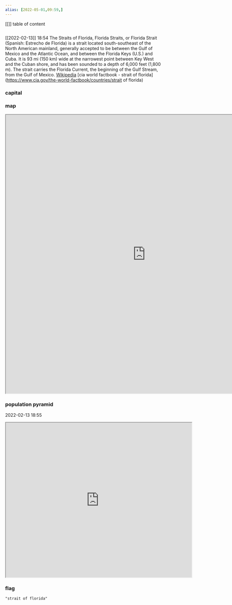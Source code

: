 ```yaml
---
alias: [2022-05-01,09:59,]
---
```

[[]]
table of content
```toc
```
[[2022-02-13]] 18:54
The Straits of Florida, Florida Straits, or Florida Strait (Spanish: Estrecho de Florida) is a strait located south-southeast of the North American mainland, generally accepted to be between the Gulf of Mexico and the Atlantic Ocean, and between the Florida Keys (U.S.) and Cuba. It is 93 mi (150 km) wide at the narrowest point between Key West and the Cuban shore, and has been sounded to a depth of 6,000 feet (1,800 m). The strait carries the Florida Current, the beginning of the Gulf Stream, from the Gulf of Mexico.
[Wikipedia](https://en.wikipedia.org/wiki/Straits%20of%20Florida)
[cia world factbook - strait of florida](https://www.cia.gov/the-world-factbook/countries/strait of florida)
### capital

### map
<iframe src="https://duckduckgo.com/?t=ffab&q=strait of florida&ia=web&iaxm=about" width="900" height="900" ></iframe>

### population pyramid

2022-02-13 18:55

<iframe src="https://www.populationpyramid.net/strait of florida/2019/" width="600" height="500" ></iframe>

### flag

```query
"strait of florida"
```